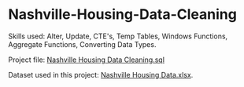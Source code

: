# Nashville-Housing-Data-Cleaning

Skills used: Alter, Update, CTE's, Temp Tables, Windows Functions, Aggregate Functions, Converting Data Types.

Project file: <a href = "https://github.com/MohammadRashiid/Nashville-Housing-Data-Cleaning/blob/afde588c0db8c0adbfeebf9bd874f5d2b8294bcc/Nashville%20Housing%20Data%20Cleaning.sql" >Nashville Housing Data Cleaning.sql</a>

Dataset used in this project: <a href= "https://github.com/MohammadRashiid/Nashville-Housing-Data-Cleaning/blob/afde588c0db8c0adbfeebf9bd874f5d2b8294bcc/Nashville%20Housing%20Data.xlsx"> Nashville Housing Data.xlsx</a>.
